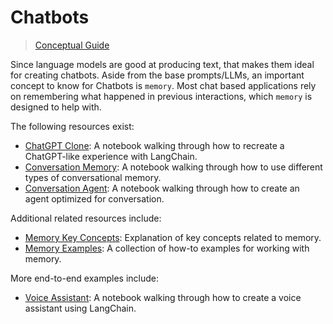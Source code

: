 # Chatbots

> [Conceptual Guide](https://docs.langchain.com/docs/use-cases/chatbots)


Since language models are good at producing text, that makes them ideal for creating chatbots.
Aside from the base prompts/LLMs, an important concept to know for Chatbots is `memory`.
Most chat based applications rely on remembering what happened in previous interactions, which `memory` is designed to help with.

The following resources exist:
- [ChatGPT Clone](../modules/agents/agent_executors/examples/chatgpt_clone.ipynb): A notebook walking through how to recreate a ChatGPT-like experience with LangChain.
- [Conversation Memory](../modules/memory/getting_started.ipynb): A notebook walking through how to use different types of conversational memory.
- [Conversation Agent](../modules/agents/agents/examples/conversational_agent.ipynb): A notebook walking through how to create an agent optimized for conversation.


Additional related resources include:
- [Memory Key Concepts](../modules/memory.rst): Explanation of key concepts related to memory.
- [Memory Examples](../modules/memory/how_to_guides.rst): A collection of how-to examples for working with memory.

More end-to-end examples include:
- [Voice Assistant](chatbots/voice_assistant.ipynb): A notebook walking through how to create a voice assistant using LangChain.

